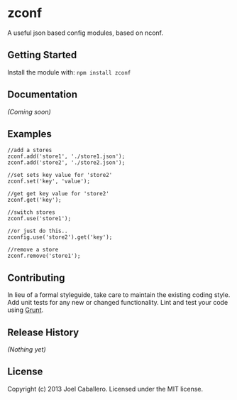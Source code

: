 # zconf 

A useful json based config modules, based on nconf.

## Getting Started
Install the module with: `npm install zconf`

## Documentation
_(Coming soon)_

## Examples
 
	//add a stores
 	zconf.add('store1', './store1.json');
 	zconf.add('store2', './store2.json');
 
 	//set sets key value for 'store2'
 	zconf.set('key', 'value');
 
 	//get get key value for 'store2'
	zconf.get('key');
	
	//switch stores
	zconf.use('store1');
	
	//or just do this..
	zconfig.use('store2').get('key');
	
	//remove a store
	zconf.remove('store1');

## Contributing
In lieu of a formal styleguide, take care to maintain the existing coding style. Add unit tests for any new or changed functionality. Lint and test your code using [Grunt](http://gruntjs.com/).

## Release History
_(Nothing yet)_

## License
Copyright (c) 2013 Joel Caballero. Licensed under the MIT license.
